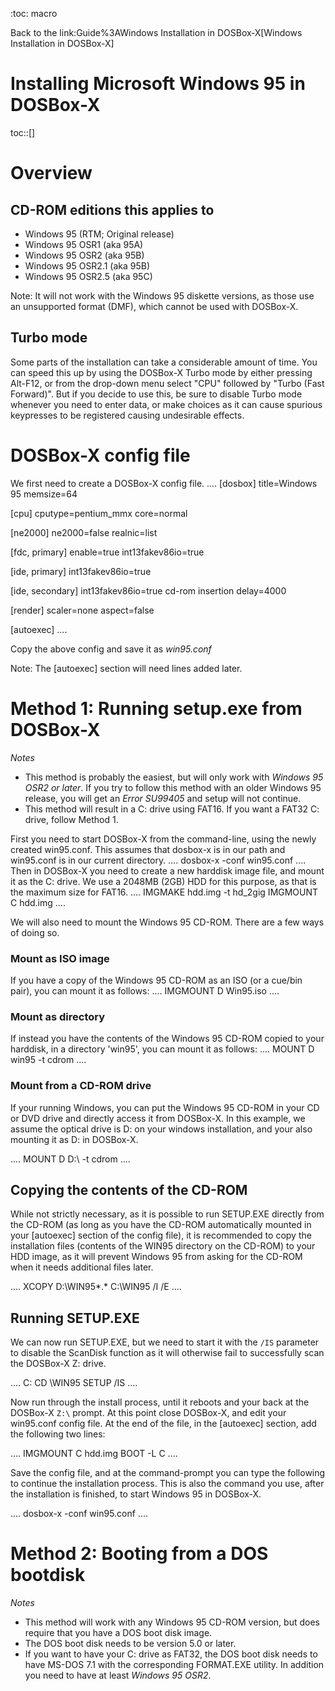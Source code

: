 :toc: macro

Back to the link:Guide%3AWindows Installation in DOSBox‐X[Windows Installation in DOSBox-X]

# Installing Microsoft Windows 95 in DOSBox-X

toc::[]

# Overview
## CD-ROM editions this applies to

* Windows 95 (RTM; Original release)
* Windows 95 OSR1 (aka 95A)
* Windows 95 OSR2 (aka 95B)
* Windows 95 OSR2.1 (aka 95B)
* Windows 95 OSR2.5 (aka 95C)

Note: It will not work with the Windows 95 diskette versions, as those use an unsupported format (DMF), which cannot be used with DOSBox-X.

## Turbo mode
Some parts of the installation can take a considerable amount of time. You can speed this up by using the DOSBox-X Turbo mode by either pressing Alt-F12, or from the drop-down menu select "CPU" followed by "Turbo (Fast Forward)". But if you decide to use this, be sure to disable Turbo mode whenever you need to enter data, or make choices as it can cause spurious keypresses to be registered causing undesirable effects.

# DOSBox-X config file
We first need to create a DOSBox-X config file.
....
[dosbox]
title=Windows 95
memsize=64

[cpu]
cputype=pentium_mmx
core=normal

[ne2000]
ne2000=false
realnic=list

[fdc, primary]
enable=true
int13fakev86io=true

[ide, primary]
int13fakev86io=true

[ide, secondary]
int13fakev86io=true
cd-rom insertion delay=4000

[render]
scaler=none
aspect=false

[autoexec]
....

Copy the above config and save it as *win95.conf*

Note: The [autoexec] section will need lines added later.

# Method 1: Running setup.exe from DOSBox-X
*Notes*

* This method is probably the easiest, but will only work with *Windows 95 OSR2 or later*. If you try to follow this method with an older Windows 95 release, you will get an _Error SU99405_ and setup will not continue.
* This method will result in a C: drive using FAT16. If you want a FAT32 C: drive, follow Method 1.

First you need to start DOSBox-X from the command-line, using the newly created win95.conf. This assumes that dosbox-x is in our path and win95.conf is in our current directory.
....
dosbox-x -conf win95.conf
....
Then in DOSBox-X you need to create a new harddisk image file, and mount it as the C: drive. We use a 2048MB (2GB) HDD for this purpose, as that is the maximum size for FAT16.
....
IMGMAKE hdd.img -t hd_2gig
IMGMOUNT C hdd.img
....

We will also need to mount the Windows 95 CD-ROM. There are a few ways of doing so.

### Mount as ISO image
If you have a copy of the Windows 95 CD-ROM as an ISO (or a cue/bin pair), you can mount it as follows:
....
IMGMOUNT D Win95.iso
....

### Mount as directory
If instead you have the contents of the Windows 95 CD-ROM copied to your harddisk, in a directory 'win95', you can mount it as follows:
....
MOUNT D win95 -t cdrom
....

### Mount from a CD-ROM drive
If your running Windows, you can put the Windows 95 CD-ROM in your CD or DVD drive and directly access it from DOSBox-X. In this example, we assume the optical drive is D: on your windows installation, and your also mounting it as D: in DOSBox-X.

....
MOUNT D D:\ -t cdrom
....

## Copying the contents of the CD-ROM
While not strictly necessary, as it is possible to run SETUP.EXE directly from the CD-ROM (as long as you have the CD-ROM automatically mounted in your [autoexec] section of the config file), it is recommended to copy the installation files (contents of the WIN95 directory on the CD-ROM) to your HDD image, as it will prevent Windows 95 from asking for the CD-ROM when it needs additional files later.

....
XCOPY D:\WIN95\*.* C:\WIN95 /I /E
....

## Running SETUP.EXE
We can now run SETUP.EXE, but we need to start it with the ```/IS``` parameter to disable the ScanDisk function as it will otherwise fail to successfully scan the DOSBox-X Z: drive.

....
C:
CD \WIN95
SETUP /IS
....

Now run through the install process, until it reboots and your back at the DOSBox-X ```Z:\``` prompt. At this point close DOSBox-X, and edit your win95.conf config file. At the end of the file, in the [autoexec] section, add the following two lines:

....
IMGMOUNT C hdd.img
BOOT -L C
....

Save the config file, and at the command-prompt you can type the following to continue the installation process. This is also the command you use, after the installation is finished, to start Windows 95 in DOSBox-X.

....
dosbox-x -conf win95.conf
....

# Method 2: Booting from a DOS bootdisk

*Notes*

* This method will work with any Windows 95 CD-ROM version, but does require that you have a DOS boot disk image.
* The DOS boot disk needs to be version 5.0 or later.
* If you want to have your C: drive as FAT32, the DOS boot disk needs to have MS-DOS 7.1 with the corresponding FORMAT.EXE utility. In addition you need to have at least *Windows 95 OSR2*.
